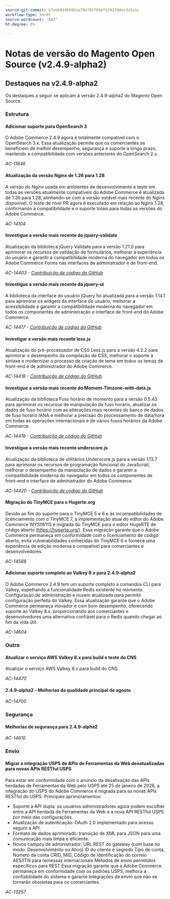 ```yaml
---
source-git-commit: bfad68a46b9b1a79a702f04efd39129decda1a1c
workflow-type: tm+mt
source-wordcount: '647'
ht-degree: 0%

---
```

# Notas de versão do Magento Open Source (v2.4.9-alpha2)

## Destaques na v2.4.9-alpha2

Os destaques a seguir se aplicam à versão 2.4.9-alpha2 do Magento Open Source.

### Estrutura

#### Adicionar suporte para OpenSearch 3

O Adobe Commerce 2.4.9 agora é totalmente compatível com o OpenSearch 3.x. Essa atualização permite que os comerciantes se beneficiem de melhor desempenho, segurança e suporte a longo prazo, mantendo a compatibilidade com versões anteriores do OpenSearch 2.x.

_AC-11846_

#### Atualização da versão Nginx de 1.26 para 1.28

A versão do Nginx usada em ambientes de desenvolvimento e teste em todas as versões atualmente compatíveis do Adobe Commerce é atualizada de 1.26 para 1.28, alinhando-se com a versão estável mais recente do Nginx disponível.
O teste de nível PR agora é executado em relação ao Nginx 1.28, confirmando a compatibilidade e o suporte totais para todas as versões do Adobe Commerce.

_AC-14104_

#### Investigue a versão mais recente do jquery-validate

Atualização da biblioteca jQuery Validate para a versão 1.21.0 para aprimorar os recursos de validação de formulários, melhorar a experiência do usuário e garantir a compatibilidade moderna do navegador em todos os Adobe Commerce Forms nas interfaces de administrador e de front-end.

_AC-14403 - [Contribuição de código do GitHub](https://github.com/magento/magento2/commit/98b2848a)_

#### Investigue a versão mais recente da jquery-ui

A biblioteca da interface do usuário jQuery foi atualizada para a versão 1.14.1 para aprimorar os widgets da interface do usuário, melhorar a acessibilidade e garantir a compatibilidade moderna do navegador em todos os componentes de administração e interface de front-end do Adobe Commerce.

_AC-14417 - [Contribuição de código do GitHub](https://github.com/magento/magento2/commit/77c589a6)_

#### Investigar a versão mais recente less.js

Atualização do pré-processador de CSS Less.js para a versão 4.2.2 para aprimorar o desempenho da compilação de CSS, melhorar o suporte à sintaxe e modernizar o processo de criação de tema em todos os temas de front-end e de administrador do Adobe Commerce.

_AC-14418 - [Contribuição de código do GitHub](https://github.com/magento/magento2/commit/98b2848a)_

#### Investigue a versão mais recente do Moment-Timzone-with-data.js

Atualização da biblioteca Fuso horário de momento para a versão 0.5.43 para aprimorar os recursos de manipulação de fuso horário, atualizar os dados de fuso horário com as alterações mais recentes do banco de dados de fuso horário IANA e melhorar a precisão do processamento de data/hora em todas as operações internacionais e de vários fusos horários da Adobe Commerce.

_AC-14419 - [Contribuição de código do GitHub](https://github.com/magento/magento2/commit/98b2848a)_

#### Investigue a versão mais recente underscore.js

Atualização da biblioteca de utilitários Underscore.js para a versão 1.13.7 para aprimorar os recursos de programação funcional do JavaScript, melhorar o desempenho da manipulação de dados e garantir a compatibilidade moderna do navegador em todos os componentes de front-end e interface de administrador do Adobe Commerce.

_AC-14420 - [Contribuição de código do GitHub](https://github.com/magento/magento2/commit/98b2848a)_

#### Migração do TinyMCE para o Hugerte.org

Devido ao fim do suporte para o TinyMCE 5 e 6 e às incompatibilidades de licenciamento com o TinyMCE 7, a implementação atual do editor do Adobe Commerce WYSIWYG é migrada do TinyMCE para o editor HugeRTE de código aberto (https://hugerte.org/).
Essa migração garante que o Adobe Commerce permaneça em conformidade com o licenciamento de código aberto, evita vulnerabilidades conhecidas do TinyMCE 6 e fornece uma experiência de edição moderna e compatível para comerciantes e desenvolvedores.

_AC-14568_

#### Adicionar suporte completo ao Valkey 8.x para 2.4.9-alpha2

O Adobe Commerce 2.4.9 tem um suporte completo a comandos CLI para Valkey, espelhando a funcionalidade Redis existente no momento. Configuração de administração e nuvem atualizada para permitir configuração perfeita do Valkey.
Essa atualização garante que o Adobe Commerce permaneça inovador e com bom desempenho, oferecendo suporte ao Valkey 8.x, proporcionando aos comerciantes e desenvolvedores uma alternativa confiável para o Redis quando chegar ao fim da vida útil.

_AC-14604_

### Outro

#### Atualizar o serviço AWS Valkey 8.x para build e teste do CNS

Atualizar o serviço AWS Valkey 8.x para build do CNS

_AC-14470_

#### 2.4.9-alpha2 - Melhorias da qualidade principal de agosto

_AC-14700_

### Segurança

#### Melhorias de segurança para 2.4.9-alpha2

_AC-14610_

### Envio

#### Migrar a integração USPS de APIs de Ferramentas da Web desatualizadas para novas APIs RESTful USPS

Para estar em conformidade com o anúncio da desativação das APIs herdadas de Ferramentas da Web pelo USPS até 25 de janeiro de 2026, a integração do USPS do Adobe Commerce é migrada para as novas APIs RESTful do USPS.
Principais aprimoramentos:
- Suporte à API dupla: os usuários administradores agora podem escolher entre a API herdada de Ferramentas da Web e a nova API RESTful USPS por meio das configurações.
- Atualização de autenticação: OAuth 2.0 implementado para acesso seguro à API.
- Formato de dados aprimorado: transição de XML para JSON para uma comunicação mais limpa e eficiente.
- Novos campos de administrador:
URL REST do gateway (com base no modo: Desenvolvimento ou Ativo)
ID do cliente e segredo
Tipo de conta, Número da conta
CRID, MID, Código de identificação do correio
AES/ITN para remessas internacionais
Métodos de envio permitidos específicos para REST
Essa migração garante que a Adobe Commerce permaneça em conformidade com os padrões USPS, melhora a confiabilidade do sistema e garante integrações de envio que não se tornarão obsoletas para os comerciantes.

_AC-13257_
